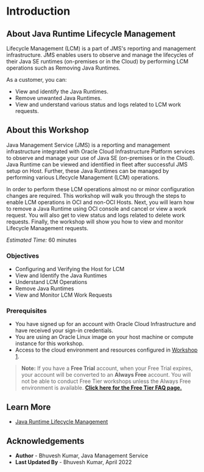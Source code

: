 # Introduction

## About Java Runtime Lifecycle Management

Lifecycle Management (LCM) is a part of JMS's reporting and management infrastructure. JMS enables users to observe and manage the lifecycles of their Java SE runtimes (on-premises or in the Cloud) by performing LCM operations such as Removing Java Runtimes.

As a customer, you can:
  * View and identify the Java Runtimes.
  * Remove unwanted Java Runtimes.
  * View and understand various status and logs related to LCM work requests.

## About this Workshop

Java Management Service (JMS) is a reporting and management infrastructure integrated with Oracle Cloud Infrastructure Platform services to observe and manage your use of Java SE (on-premises or in the Cloud). Java Runtime can be viewed and identified in fleet after successful JMS setup on Host. Further, these Java Runtimes can be managed by performing various Lifecycle Management (LCM) operations.

In order to perform these LCM operations almost no or minor configuration changes are required. This workshop will walk you through the steps to enable LCM operations in OCI and non-OCI Hosts. Next, you will learn how to remove a Java Runtime using OCI console and cancel or view a work request. You will also get to view status and logs related to delete work requests. Finally, the workshop will show you how to view and monitor Lifecycle Management requests.

_Estimated Time:_ 60 minutes

### Objectives

* Configuring and Verifying the Host for LCM
* View and Identify the Java Runtimes
* Understand LCM Operations
* Remove Java Runtimes
* View and Monitor LCM Work Requests


### Prerequisites

  * You have signed up for an account with Oracle Cloud Infrastructure and have received your sign-in credentials.
  * You are using an Oracle Linux image on your host machine or compute instance for this workshop.
  * Access to the cloud environment and resources configured in [Workshop 1](../../java-management/workshops/freetier/index.html?lab=set-up-oci-for-jms/set-up-oci-for-jms).


>**Note:** If you have a **Free Trial** account, when your Free Trial expires, your account will be converted to an **Always Free** account. You will not be able to conduct Free Tier workshops unless the Always Free environment is available.
**[Click here for the Free Tier FAQ page.](https://www.oracle.com/cloud/free/faq.html)**


## Learn More

* [Java Runtime Lifecycle Management](https://docs.oracle.com/en-us/iaas/jms/doc/java-runtime-lifecycle-management.html)

## Acknowledgements
* **Author** - Bhuvesh Kumar, Java Management Service
* **Last Updated By** - Bhuvesh Kumar, April 2022
